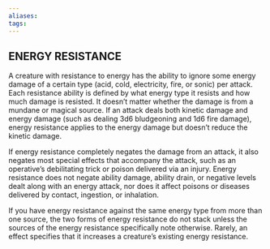 ```yaml
---
aliases: 
tags: 
---
```

## ENERGY RESISTANCE

A creature with resistance to energy has the ability to ignore some energy damage of a certain type (acid, cold, electricity, fire, or sonic) per attack. Each resistance ability is defined by what energy type it resists and how much damage is resisted. It doesn’t matter whether the damage is from a mundane or magical source. If an attack deals both kinetic damage and energy damage (such as dealing 3d6 bludgeoning and 1d6 fire damage), energy resistance applies to the energy damage but doesn’t reduce the kinetic damage.

If energy resistance completely negates the damage from an attack, it also negates most special effects that accompany the attack, such as an operative’s debilitating trick or poison delivered via an injury. Energy resistance does not negate ability damage, ability drain, or negative levels dealt along with an energy attack, nor does it affect poisons or diseases delivered by contact, ingestion, or inhalation.

If you have energy resistance against the same energy type from more than one source, the two forms of energy resistance do not stack unless the sources of the energy resistance specifically note otherwise. Rarely, an effect specifies that it increases a creature’s existing energy resistance.